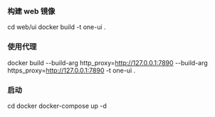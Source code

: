 ### 构建 web 镜像

cd web/ui
docker build -t one-ui .

### 使用代理

docker build --build-arg http_proxy=http://127.0.0.1:7890 --build-arg https_proxy=http://127.0.0.1:7890 -t one-ui .

### 启动

cd docker
docker-compose up -d
